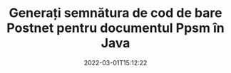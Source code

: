 ---
############################# Static ############################
layout: "auto-gen-signature"
date: 2022-03-01T15:12:22
draft: false
operation: Sign
signaturetype: Barcode
codetype: Postnet
fileformat: Ppsm
productName: Java
lang: ro
productCode: java
otherformats: pdf doc docx docm dot dotm dotx odt ott rtf xls xlsx xlsm xlsb csv ods ots xltx xltm ppt pptx pps ppsx odp otp potx potm pptm ppsm png jpg bmp gif tiff svg webp wmf
breadcrumb: Put  Barcode signature on Ppsm for Java

############################# Head ############################
head_title: "eSign Ppsm document cu Postnet cod de bare în Java"
head_description: "Creați semnătura codului de bare Postnet și puneți-o pe documentul Ppsm cu Java folosind câteva rânduri de cod. Utilizați API-ul GroupDocs Document Signature pentru a semna diferite formate de fișiere."

############################# Header ############################
title: "Generați semnătura de cod de bare Postnet pentru documentul Ppsm în Java"
description: "eSemnați documentele dvs. comerciale Ppsm cu codul de bare Postnet. Generați semnătura cod de bare rapid și ușor cu câteva linii de cod pentru a configura opțiunile de semnare."
bg_image: "https://cms.admin.containerize.com/templates/aspose/App_Themes/V3/images/bg/header1.png"
bg_overlay: false
button:
    enable: true

############################# SubMenu ############################
submenu:
    enable: true

    left:
        img_alt: "GroupDocs.Signature for Java"
        image: "https://cms.admin.containerize.com/templates/groupdocs/images/product-logos/90x90-noborder/groupdocs-signature-java.png"
        product: "GroupDocs.Signature"
        platform: "Java"



############################# About ############################
about:
    enable: true
    title: "Despre GroupDocs.Signature for Java API-ul pentru semnături coduri de bare."
    content: |
        [GroupDocs.Signature for Java](https://products.groupdocs.com/signature/java/) este un API rapid și ușor pentru a gestiona semnarea electronică a documentelor digitale folosind tipuri de coduri de bare precum UPCA, UPCE, EAN13, EAN14, Code39, Code39Extended, Code128, Codabar, Postnet, ISBN , ITF14 și multe altele. Clienții pot crea cu ușurință coduri de bare care oferă textul necesar și le pot pune pe PDF, documente Microsoft Office Words, cărți de lucru Microsoft Office Excel, prezentări MS PowerPoint, fișiere Adobe Photoshop și diferite formate de imagine. Codurile de bare plasate în documente pot fi actualizate, căutate, verificate, șterse sau previzualizate. În plus, personalizarea codurilor de bare este acceptată.
    

############################# Steps ############################
steps:
    enable: true
    title_left: "Pași pentru a semna Ppsm cu Barcode în Java"
    content_left: |
        [GroupDocs.Signature for Java](https://products.groupdocs.com/signature/java/) oferă posibilitatea de a semna documente Ppsm cu semnături Barcode rapid și ușor.
        
        * Creați o instanță a clasei Signature care furnizează fișierul Ppsm care ar trebui să se semneze ca cale sau flux de memorie
        * Instanțiați clasa SignOptions și setați toate datele solicitate.
        * Invocați metoda Signature.Sign() pasând fișierul de ieșire Ppsm sau fluxul de memorie

    title_right: " Cerințe de sistem"
    content_right: |
        GroupDocs.Signature for Java sunt acceptate pe toate platformele și sistemele de operare majore. Înainte de a executa codul de mai jos, vă rugăm să vă asigurați că aveți următoarele cerințe preliminare instalate pe sistemul dumneavoastră.

        * Sisteme de operare: Microsoft Windows, Linux, MacOS
        * Medii de dezvoltare: NetBeans, Intellij IDEA, Eclipse, etc.
        * Java runtime: J2SE 6.0 and above
        * Obțineți cel mai recent GroupDocs.Signature for Java de la [Maven](https://repository.groupdocs.com/webapp/#/artifacts/browse/tree/General/repo/com/groupdocs/groupdocs-signature)
         
    code: |
        ```java    
                
        // Set up input Ppsm file
        String filePath = "input.ppsm";
        // Set up output file
        String outputFilePath = "output.ppsm";

        // Instantiate Signature for input file
        Signature signature = new Signature(filePath);

        // create barcode option with predefined barcode text
        BarcodeSignOptions options = new BarcodeSignOptions("John Smith");

        // setup Barcode encoding type
        options.setEncodeType(BarcodeTypes.Postnet);

        // set signature position
        options.setLeft(50);
        options.setTop(50);
        options.setWidth(200);
        options.setHeight(50);

        // sign Ppsm document
        SignResult result = signature.sign(outputFilePath, options);

        ```

############################# Demos ############################
demos:
    enable: true
    title: "Semnează documente Ppsm cu Barcode Live Demo"
    content: |
       Semnați fișierul Ppsm cu diferite semnături chiar acum, vizitând site-ul web [GroupDocs.Signature App](https://products.groupdocs.app/signature/family). Demo online gratuită vă așteaptă.

        
############################# About Formats ############################
about_formats:
    enable: true
    format:
        # format loop
        - icon: "fas fa-barcode"
          title: "About Postnet Barcode"
          content: |
            POSTNET (Postal Numeric Encoding Technique) este un cod de bare simbol folosit de Serviciul Poștal al Statelor Unite pentru a ajuta la direcționarea corespondenței.
          characterset: |
             Cifre numerice (0-9).
          textcapacity: |
             Până la 11 caractere.
          image: |
             iVBORw0KGgoAAAANSUhEUgAAACcAAAAjCAYAAAAXMhMjAAAAAXNSR0IArs4c6QAAAARnQU1BAACxjwv8YQUAAAAJcEhZcwAADsMAAA7DAcdvqGQAAACeSURBVFhH7c7BCkMxEELR/P9Pp1LoRrCXpi4Cbw5kIRKZtS82x52a407Ncae+HrfWer8Pyr+i/3NcQv/nuIT+z3EJ/X/Ocf9mlxuhsXZ2uREaa2eXG6Gxdna5ERprZ5cbobF2drkRGmtnlxuhsXZ2uREaa2eXG6Gxdna5ERprZ5cbobF2drkRGmtnlxuhsXZ2ubnAHHdqjjt18XF7vwDevzbHqsQWPwAAAABJRU5ErkJggg==

          link: ""

############################# More Formats ############################
more_formats:
    enable: true
    title: "Alte semnături acceptate de Barcode pentru Java"
    content: |
        "De asemenea, puteți semna Ppsm cu alte tipuri de semnături. Vă rugăm să vedeți lista de mai jos."
    format: 
        
       
back_to_top:
    enable: true
---